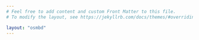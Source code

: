 ```yaml
---
# Feel free to add content and custom Front Matter to this file.
# To modify the layout, see https://jekyllrb.com/docs/themes/#overriding-theme-defaults

layout: "osmbd"
---
```

